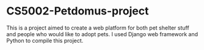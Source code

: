 # CS5002-Petdomus-project
This is a project aimed to create a web platform for both pet shelter stuff and people who would like to adopt pets. I used Django web framework and Python to compile this project.
